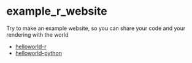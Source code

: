 # example_r_website

Try to make an example website, so you can share your code and your rendering with the world


- [helloworld-r](/hello-r.html)
- [helloworld-python](/hello-python.html)
